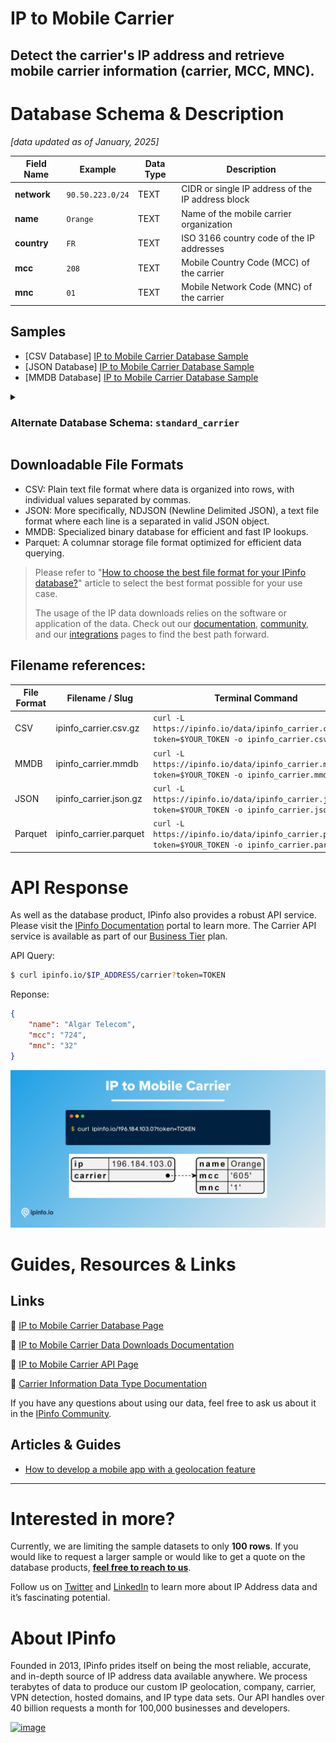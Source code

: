 # IP to Mobile Carrier

## Detect the carrier's IP address and retrieve mobile carrier information (carrier, MCC, MNC).

# Database Schema & Description

*[data updated as of January, 2025]*

| Field Name  | Example          | Data Type | Description                                       |
|-------------|------------------|-----------|---------------------------------------------------|
| **network** | `90.50.223.0/24` | TEXT      | CIDR or single IP address of the IP address block |
| **name**    | `Orange`         | TEXT      | Name of the mobile carrier organization           |
| **country** | `FR`             | TEXT      | ISO 3166 country code of the IP addresses         |
| **mcc**     | `208`            | TEXT      | Mobile Country Code (MCC) of the carrier          |
| **mnc**     | `01`             | TEXT      | Mobile Network Code (MNC) of the carrier          |


## Samples

- [CSV Database] [IP to Mobile Carrier Database Sample](/IP%20to%20Mobile%20Carrier/ipinfo_carrier_sample.csv)
- [JSON Database] [IP to Mobile Carrier Database Sample](/IP%20to%20Mobile%20Carrier/ipinfo_carrier_sample.json)
- [MMDB Database] [IP to Mobile Carrier Database Sample](/IP%20to%20Mobile%20Carrier/ipinfo_carrier_sample.mmdb)

<details>

<summary><h3>Alternate Database Schema: <code>standard_carrier</code></h3></summary>

The `standard_carrier` data download is structured based on IP ranges (`start_ip` and `end_ip`) and includes the `join_key` column. Our default data downloads has been updated (January, 2025) to use the `network`-based schema which also does not include the `join_key` column. However, we will continue supporting the original IP range-based schema for existing customers, with no plans for deprecation. While the underlying data remains the same, the difference lies only in the schema.

| Field Name   | Example                                    | Data Type | Description                                              |
|--------------|--------------------------------------------|-----------|----------------------------------------------------------|
| **start_ip** | `5.208.203.0`                              | TEXT      | Starting IP address of an IP address range               |
| **end_ip**   | `5.208.203.255`                            | TEXT      | Ending IP address of an IP address range                 |
| **join_key** | `5.208.0.0`                                | TEXT      | Special variable to facilitate database `join` operation |
| **name**     | `Mobile Communication Company of Iran PLC` | TEXT      | Name of the mobile carrier                               |
| **country**  | `IR`                                       | TEXT      | ISO 3166 country code of the IP addresses                |
| **mcc**      | `432`                                      | TEXT      | Mobile Country Code (MCC) of the carrier                 |
| **mnc**      | `11`                                       | TEXT      | Mobile Network Code (MNC) of the carrier                 |


> Includes IP range columns (`start_ip` and `end_ip`) instead of a network or CIDR based column (`network`).
> `join_key` represents the Class C network each IP address is part of, allowing you to filter the result set significantly before `join`ing. Learn more about `join_key` [here](https://community.ipinfo.io/t/ipinfos-join-key-column-explained/5526).

#### Samples

- [CSV Database] [IP to Mobile Carrier Database Sample](/IP%20to%20Mobile%20Carrier/ip_carrier_sample.csv)
- [JSON Database] [IP to Mobile Carrier Database Sample](/IP%20to%20Mobile%20Carrier/ip_carrier_sample.json)
- [MMDB Database] [IP to Mobile Carrier Database Sample](/IP%20to%20Mobile%20Carrier/ip_carrier_sample.mmdb)
- [API] [IP to Mobile Carrier API Response Sample](/IP%20to%20Mobile%20Carrier/ip_carrier_api_sample.json)

</details>

## Downloadable File Formats

- CSV: Plain text file format where data is organized into rows, with individual values separated by commas.
- JSON: More specifically, NDJSON (Newline Delimited JSON), a text file format where each line is a separated in valid JSON object.
- MMDB: Specialized binary database for efficient and fast IP lookups.
- Parquet: A columnar storage file format optimized for efficient data querying.

> 
> Please refer to "[How to choose the best file format for your IPinfo database?](https://ipinfo.io/blog/ipinfo-database-formats/)" article to select the best format possible for your use case.
>
> The usage of the IP data downloads relies on the software or application of the data. Check out our [documentation](https://ipinfo.io/developers/database-download), [community](https://community.ipinfo.io/c/docs/8), and our [integrations](https://ipinfo.io/integrations) pages to find the best path forward.


## Filename references:

| File Format | Filename / Slug    | Terminal Command                                                                            |
|-------------|--------------------|---------------------------------------------------------------------------------------------|
| CSV         | ipinfo_carrier.csv.gz  | `curl -L https://ipinfo.io/data/ipinfo_carrier.csv.gz?token=$YOUR_TOKEN -o ipinfo_carrier.csv.gz`   |
| MMDB        | ipinfo_carrier.mmdb    | `curl -L https://ipinfo.io/data/ipinfo_carrier.mmdb?token=$YOUR_TOKEN -o ipinfo_carrier.mmdb`       |
| JSON        | ipinfo_carrier.json.gz | `curl -L https://ipinfo.io/data/ipinfo_carrier.json.gz?token=$YOUR_TOKEN -o ipinfo_carrier.json.gz` |
| Parquet     | ipinfo_carrier.parquet | `curl -L https://ipinfo.io/data/ipinfo_carrier.parquet?token=$YOUR_TOKEN -o ipinfo_carrier.parquet` |

# API Response

As well as the database product, IPinfo also provides a robust API service. Please visit the [IPinfo Documentation](https://ipinfo.io/developers/data-types#carrier-data) portal to learn more. The Carrier API service is available as part of our [Business Tier](https://ipinfo.io/developers/responses#business-plan) plan.

API Query:

```bash
$ curl ipinfo.io/$IP_ADDRESS/carrier?token=TOKEN
```

Reponse:

```json
{
    "name": "Algar Telecom",
    "mcc": "724",
    "mnc": "32"
}
```

![mobile carrier API response.png](../assets/mobile_carrier_api_response.png)

# Guides, Resources & Links

## Links

🔗 [IP to Mobile Carrier Database Page](https://ipinfo.io/products/mobile-ip-database)

🔗 [IP to Mobile Carrier Data Downloads Documentation](https://ipinfo.io/developers/ip-to-mobile-carrier-database)

🔗 [IP to Mobile Carrier API Page](https://ipinfo.io/products/ip-carrier-api)

🔗 [Carrier Information Data Type Documentation](https://ipinfo.io/developers/data-types#carrier-data)

If you have any questions about using our data, feel free to ask us about it in the [IPinfo Community](https://community.ipinfo.io/).

## Articles & Guides

- [How to develop a mobile app with a geolocation feature](https://ipinfo.io/blog/how-to-develop-a-mobile-application-software-with-a-geolocation-feature/)

---

# Interested in more?

Currently, we are limiting the sample datasets to only **100 rows**. If you would like to request a larger sample or would like to get a quote on the database products, **[feel free to reach to us](https://ipinfo.io/products/ip-database-download#request_form)**.

Follow us on [Twitter](https://twitter.com/ipinfo) and [LinkedIn](https://www.linkedin.com/company/ipinfo/) to learn more about IP Address data and it’s fascinating potential.

# About IPinfo

Founded in 2013, IPinfo prides itself on being the most reliable, accurate, and in-depth source of IP address data available anywhere. We process terabytes of data to produce our custom IP geolocation, company, carrier, VPN detection, hosted domains, and IP type data sets. Our API handles over 40 billion requests a month for 100,000 businesses and developers.

[![image](https://avatars3.githubusercontent.com/u/15721521?s=128&u=7bb7dde5c4991335fb234e68a30971944abc6bf3&v=4)](https://ipinfo.io/)